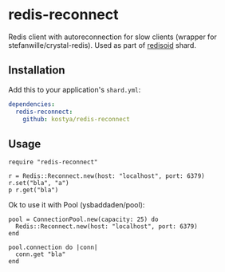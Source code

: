 # redis-reconnect

Redis client with autoreconnection for slow clients (wrapper for stefanwille/crystal-redis). Used as part of [redisoid](https://github.com/kostya/redisoid) shard.

## Installation


Add this to your application's `shard.yml`:

```yaml
dependencies:
  redis-reconnect:
    github: kostya/redis-reconnect
```


## Usage


```crystal
require "redis-reconnect"

r = Redis::Reconnect.new(host: "localhost", port: 6379)
r.set("bla", "a")
p r.get("bla")
```

Ok to use it with Pool (ysbaddaden/pool):

```crystal
pool = ConnectionPool.new(capacity: 25) do
  Redis::Reconnect.new(host: "localhost", port: 6379)
end

pool.connection do |conn|
  conn.get "bla"
end
```

